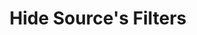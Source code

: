 ---
title: Hide Source's Filters
description: Hide all the filters from a source
parameters:
  - name: ObsConnection
    type: Select
    required: true
    description: |
      Select the Connection from the drop-down
      - Any, Default, or named connections will appear here
  - name: ObsScene
    type: Select
    required: true
    description: |
      Select a Scene from the drop-down
      - Can also manually type the Scene name into the box
  - name: ObsSource
    type: Select
    required: true
    description: |
      Select a Source from the drop-down
      - Can also manually type the Source name into the box
variables: []
csharpMethods:
  - ObsHideSourcesFilters
---